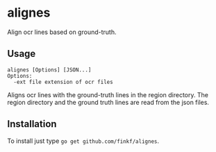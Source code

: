 # alignes
Align ocr lines based on ground-truth.

## Usage
```
alignes [Options] [JSON...]
Options:
  -ext file extension of ocr files
```
Aligns ocr lines with the ground-truth lines in the region directory.
The region directory and the ground truth lines are read from the json
files.

## Installation
To install just type `go get github.com/finkf/alignes`.
